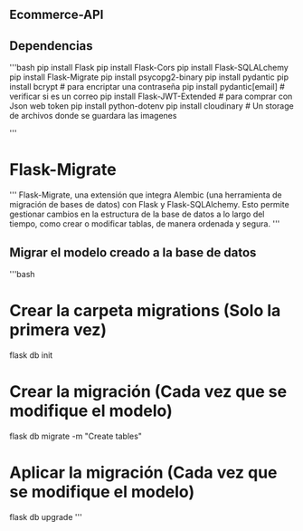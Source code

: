 ## Ecommerce-API

## Dependencias

'''bash
pip install Flask
pip install Flask-Cors
pip install Flask-SQLALchemy
pip install Flask-Migrate
pip install psycopg2-binary
pip install pydantic 
pip install bcrypt # para encriptar una contraseña
pip install pydantic[email] # verificar si es un correo
pip install Flask-JWT-Extended # para comprar con Json web token
pip install python-dotenv
pip install cloudinary # Un storage de archivos donde se guardara las imagenes

'''
# Flask-Migrate
'''
 Flask-Migrate, una extensión que integra Alembic (una herramienta de migración de bases de datos) con Flask y Flask-SQLAlchemy. Esto permite gestionar cambios en la estructura de la base de datos a lo largo del tiempo, como crear o modificar tablas, de manera ordenada y segura.
'''

## Migrar el modelo creado a la base de datos
'''bash
# Crear la carpeta migrations (Solo la primera vez)
flask db init

# Crear la migración (Cada vez que se modifique el modelo)
flask db migrate -m "Create tables"

# Aplicar la migración (Cada vez que se modifique el modelo)
flask db upgrade
'''